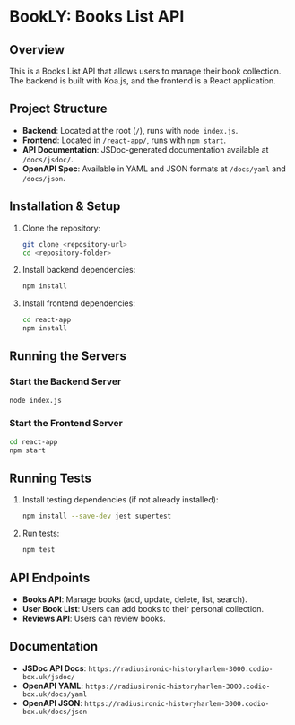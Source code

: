 # BookLY: Books List API

## Overview
This is a Books List API that allows users to manage their book collection. The backend is built with Koa.js, and the frontend is a React application.

## Project Structure
- **Backend**: Located at the root (`/`), runs with `node index.js`.
- **Frontend**: Located in `/react-app/`, runs with `npm start`.
- **API Documentation**: JSDoc-generated documentation available at `/docs/jsdoc/`.
- **OpenAPI Spec**: Available in YAML and JSON formats at `/docs/yaml` and `/docs/json`.

## Installation & Setup
1. Clone the repository:
   ```sh
   git clone <repository-url>
   cd <repository-folder>
   ```
2. Install backend dependencies:
   ```sh
   npm install
   ```
3. Install frontend dependencies:
   ```sh
   cd react-app
   npm install
   ```

## Running the Servers
### Start the Backend Server
```sh
node index.js
```

### Start the Frontend Server
```sh
cd react-app
npm start
```

## Running Tests
1. Install testing dependencies (if not already installed):
   ```sh
   npm install --save-dev jest supertest
   ```
2. Run tests:
   ```sh
   npm test
   ```

## API Endpoints
- **Books API**: Manage books (add, update, delete, list, search).
- **User Book List**: Users can add books to their personal collection.
- **Reviews API**: Users can review books.

## Documentation
- **JSDoc API Docs**: `https://radiusironic-historyharlem-3000.codio-box.uk/jsdoc/`
- **OpenAPI YAML**: `https://radiusironic-historyharlem-3000.codio-box.uk/docs/yaml`
- **OpenAPI JSON**: `https://radiusironic-historyharlem-3000.codio-box.uk/docs/json`

